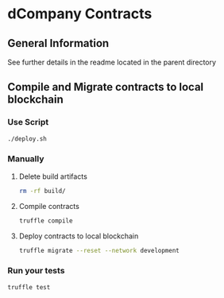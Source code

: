 # dCompany Contracts

## General Information
See further details in the readme located in the parent directory

## Compile and Migrate contracts to local blockchain

### Use Script
```sh
./deploy.sh
```

### Manually
1. Delete build artifacts
    ```sh
    rm -rf build/
    ```
2. Compile contracts
    ```sh
    truffle compile
    ```
3. Deploy contracts to local blockchain
    ```sh
    truffle migrate --reset --network development
    ```

### Run your tests
```
truffle test
```
